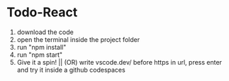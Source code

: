 # Todo-React

1. download the code
2. open the terminal inside the project folder
3. run "npm install"
4. run "npm start"
5. Give it a spin!
|| (OR)
write vscode.dev/ before https in url, press enter and try it inside a github codespaces
